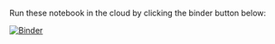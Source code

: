Run these notebook in the cloud by clicking the binder button below:

[![Binder](http://mybinder.org/badge.svg)](http://mybinder.org:/repo/mwcraig/obs-astronomy-binder)
